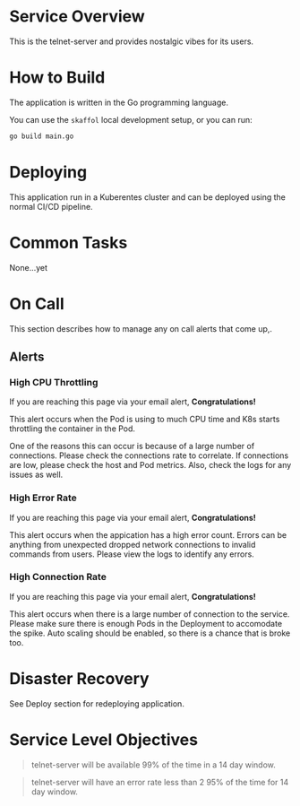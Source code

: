 # Service Overview

This is the telnet-server and provides nostalgic vibes for its users.

# How to Build

The application is written in the Go programming language.

You can use the `skaffol` local development setup, or you can run:

```bash
go build main.go
```

# Deploying

This application run in a Kuberentes cluster and can be deployed
using the normal CI/CD pipeline.

# Common Tasks

None...yet

# On Call

This section describes how to manage any on call alerts that come up,.

## Alerts

### High CPU Throttling

If you are reaching this page via your email alert, __Congratulations!__

This alert occurs when the Pod is using to much CPU time and K8s starts
throttling the container in the Pod.

One of the reasons this can occur is because of a large number of connections.
Please check the connections rate to correlate. If connections are low, please
check the host and Pod metrics. Also, check the logs for any issues as well.

### High Error Rate

If you are reaching this page via your email alert, __Congratulations!__

This alert occurs when the appication has a high error count.
Errors can be anything from unexpected dropped network connections
to invalid commands from users. Please view the logs to identify any
errors.

### High Connection Rate

If you are reaching this page via your email alert, __Congratulations!__

This alert occurs when there is a large number of connection to the service.
Please make sure there is enough Pods in the Deployment to accomodate the spike.
Auto scaling should be enabled, so there is a chance that is broke too.


# Disaster Recovery

See Deploy section for redeploying application.

# Service Level Objectives

> telnet-server will be available 99% of the time in a 14 day window.

> telnet-server will have an error rate less than 2 95% of 
the time for 14 day window.

